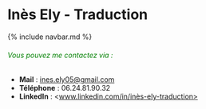 # Inès Ely - Traduction

{% include navbar.md %}
<br>

###### <span style="color:green">Vous pouvez me contactez via : </span>
- **Mail** : <ines.ely05@gmail.com>
- **Téléphone** : 06.24.81.90.32
- **LinkedIn** : <www.linkedin.com/in/inès-ely-traduction>
